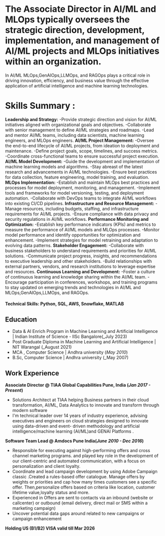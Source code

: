 # The Associate Director in AI/ML and MLOps typically oversees the strategic direction, development, implementation, and management of AI/ML projects and MLOps initiatives within an organization.

In AI/ML MLOps,GenAIOps,LLMOps, and RAGOps plays a critical role in driving innovation, efficiency, and business value through the effective application of artificial intelligence and machine learning technologies.

# Skills Summary :
**Leadership and Strategy:**
  -Provide strategic direction and vision for AI/ML initiatives aligned with organizational goals and objectives.
  -Collaborate with senior management to define AI/ML strategies and roadmaps.
  -Lead and mentor AI/ML teams, including data scientists, machine learning engineers, and MLOps engineers.
**AI/ML Project Management:**
  -Oversee the end-to-end lifecycle of AI/ML projects, from ideation to deployment and maintenance.
  -Define project goals, scope, timelines, and success metrics.
  -Coordinate cross-functional teams to ensure successful project execution.
**AI/ML Model Development:**
  -Guide the development and implementation of machine learning models and algorithms.
  -Stay abreast of the latest research and advancements in AI/ML technologies.
  -Ensure best practices for data collection, feature engineering, model training, and evaluation.
**MLOps Implementation:**
  -Establish and maintain MLOps best practices and processes for model deployment, monitoring, and management.
  -Implement tools and frameworks for model versioning, testing, and deployment automation.
  -Collaborate with DevOps teams to integrate AI/ML workflows into existing CI/CD pipelines.
**Infrastructure and Resource Management:**
  -Manage resources, including budgets, staffing, and infrastructure requirements for AI/ML projects.
  -Ensure compliance with data privacy and security regulations in AI/ML workflows.
 **Performance Monitoring and Optimization:**
 -Establish key performance indicators (KPIs) and metrics to measure the performance of AI/ML models and MLOps processes.
 -Monitor model performance and identify opportunities for optimization and enhancement.
 -Implement strategies for model retraining and adaptation to evolving data patterns.
**Stakeholder Engagement:**
  -Collaborate with business stakeholders to understand requirements and priorities for AI/ML solutions.
  -Communicate project progress, insights, and recommendations to executive leadership and other stakeholders.
  -Build relationships with external partners, vendors, and research institutions to leverage expertise and resources.
**Continuous Learning and Development:**
  -Foster a culture of continuous learning and knowledge sharing within the AI/ML team.
  -Encourage participation in conferences, workshops, and training programs to stay updated on emerging trends and technologies in AI/ML and MLOps,GenAIOps,LLMOps, and RAGOps.

#### Technical Skills: Python, SQL, AWS, Snowflake, MATLAB

## Education
- Data & AI Enrich Program in Machine Learning and Artificial Intelligence | Indian Institute of Science - IISc	Bangalore(_July 2023)				       		
- Post Graduate Diploma in Machine Learning and Artificial Intelligence | NIT Warangal (_August 2021)
- MCA , Computer Science | Andhra university (_May 2010_)			        		
- B.Sc, Computer Science | Andhra university (_May 2007)

## Work Experience
**Associate Director @ TIAA Global Capabilities Pune, India (_Jan 2017 - Present_)**
- Solutions Architect at TIAA helping Business partners in their cloud transformation, AI/ML, Data Analytics to innovate and transform through modern software
- I'm technical leader over 14 years of industry experience, advising executives and engineers on cloud strategies designed to innovate using data-driven and event- 
  driven methodology and artificial intelligence/machine learning (AI/ML)and GENAI Platforms .

**Software Team Lead @ Amdocs Pune India(_June 2010 - Dec 2016_)**
- Responsible for executing against high-performing offers and cross channel marketing programs. and played key role in the development of our client-centric and 
  automated communication, with a focus on personalization and client loyalty.
- Coordinate and lead campaign development by using Adobe Campaign classic .Created a rules-based offer catalogue. Manage offers by weights or priorities and cap 
  how many times customers see a specific offer. Then,personalize offers based on criteria like location, customer lifetime value,loyalty status and more.
- Experienced in Offers are sent to contacts via an inbound (website or callcenter) or outbound (email delivery, direct mail or SMS within a marketing campaign)
- Uncover potential data gaps around related to new campaigns or campaign enhancement

**Holding US (B1/B2) VISA valid till Mar 2026**
